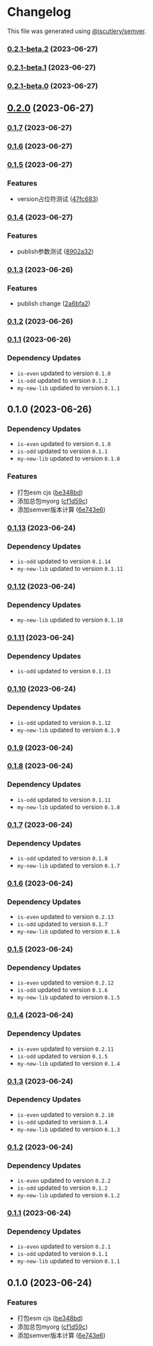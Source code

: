 # Changelog

This file was generated using [@jscutlery/semver](https://github.com/jscutlery/semver).

### [0.2.1-beta.2](https://github.com/lijie33402/nx-demo/compare/myorg-0.2.1-beta.1...myorg-0.2.1-beta.2) (2023-06-27)

### [0.2.1-beta.1](https://github.com/lijie33402/nx-demo/compare/myorg-0.2.1-beta.0...myorg-0.2.1-beta.1) (2023-06-27)

### [0.2.1-beta.0](https://github.com/lijie33402/nx-demo/compare/myorg-0.2.0...myorg-0.2.1-beta.0) (2023-06-27)

## [0.2.0](https://github.com/lijie33402/nx-demo/compare/myorg-0.1.7...myorg-0.2.0) (2023-06-27)

### [0.1.7](https://github.com/lijie33402/nx-demo/compare/myorg-0.1.6...myorg-0.1.7) (2023-06-27)

### [0.1.6](https://github.com/lijie33402/nx-demo/compare/myorg-0.1.5...myorg-0.1.6) (2023-06-27)

### [0.1.5](https://github.com/lijie33402/nx-demo/compare/myorg-0.1.4...myorg-0.1.5) (2023-06-27)


### Features

* version占位符测试 ([47fc683](https://github.com/lijie33402/nx-demo/commit/47fc68350360a611740537dbe360dd4eb227d593))

### [0.1.4](https://github.com/lijie33402/nx-demo/compare/myorg-0.1.3...myorg-0.1.4) (2023-06-27)


### Features

* publish参数测试 ([8902a32](https://github.com/lijie33402/nx-demo/commit/8902a32bfc7c0934aa0678badf18b81c27d99303))

### [0.1.3](https://github.com/lijie33402/nx-demo/compare/myorg-0.1.2...myorg-0.1.3) (2023-06-26)


### Features

* publish change ([2a6bfa2](https://github.com/lijie33402/nx-demo/commit/2a6bfa2feb8609e903417965200c60c26fbb828f))

### [0.1.2](https://github.com/lijie33402/nx-demo/compare/myorg-0.1.1...myorg-0.1.2) (2023-06-26)

### [0.1.1](https://github.com/lijie33402/nx-demo/compare/myorg-0.1.0...myorg-0.1.1) (2023-06-26)

### Dependency Updates

* `is-even` updated to version `0.1.0`
* `is-odd` updated to version `0.1.2`
* `my-new-lib` updated to version `0.1.1`
## 0.1.0 (2023-06-26)

### Dependency Updates

* `is-even` updated to version `0.1.0`
* `is-odd` updated to version `0.1.1`
* `my-new-lib` updated to version `0.1.0`

### Features

* 打包esm cjs ([be348bd](https://github.com/lijie33402/nx-demo/commit/be348bdb394500d2342ddec64f0bc1026255d20f))
* 添加总包myorg ([cf1d59c](https://github.com/lijie33402/nx-demo/commit/cf1d59c71194b79fbe0d6a804d69950f92ea77a8))
* 添加semver版本计算 ([6e743e6](https://github.com/lijie33402/nx-demo/commit/6e743e674dca4311d7afa48a2aeff6e98d382f2e))

### [0.1.13](https://github.com/lijie33402/nx-demo/compare/myorg-0.1.12...myorg-0.1.13) (2023-06-24)

### Dependency Updates

* `is-odd` updated to version `0.1.14`
* `my-new-lib` updated to version `0.1.11`
### [0.1.12](https://github.com/lijie33402/nx-demo/compare/myorg-0.1.11...myorg-0.1.12) (2023-06-24)

### Dependency Updates

* `my-new-lib` updated to version `0.1.10`
### [0.1.11](https://github.com/lijie33402/nx-demo/compare/myorg-0.1.10...myorg-0.1.11) (2023-06-24)

### Dependency Updates

* `is-odd` updated to version `0.1.13`
### [0.1.10](https://github.com/lijie33402/nx-demo/compare/myorg-0.1.9...myorg-0.1.10) (2023-06-24)

### Dependency Updates

* `is-odd` updated to version `0.1.12`
* `my-new-lib` updated to version `0.1.9`
### [0.1.9](https://github.com/lijie33402/nx-demo/compare/myorg-0.1.8...myorg-0.1.9) (2023-06-24)

### [0.1.8](https://github.com/lijie33402/nx-demo/compare/myorg-0.1.7...myorg-0.1.8) (2023-06-24)

### Dependency Updates

* `is-odd` updated to version `0.1.11`
* `my-new-lib` updated to version `0.1.8`
### [0.1.7](https://github.com/lijie33402/nx-demo/compare/myorg-0.1.6...myorg-0.1.7) (2023-06-24)

### Dependency Updates

* `is-odd` updated to version `0.1.8`
* `my-new-lib` updated to version `0.1.7`
### [0.1.6](https://github.com/lijie33402/nx-demo/compare/myorg-0.1.5...myorg-0.1.6) (2023-06-24)

### Dependency Updates

* `is-even` updated to version `0.2.13`
* `is-odd` updated to version `0.1.7`
* `my-new-lib` updated to version `0.1.6`
### [0.1.5](https://github.com/lijie33402/nx-demo/compare/myorg-0.1.4...myorg-0.1.5) (2023-06-24)

### Dependency Updates

* `is-even` updated to version `0.2.12`
* `is-odd` updated to version `0.1.6`
* `my-new-lib` updated to version `0.1.5`
### [0.1.4](https://github.com/lijie33402/nx-demo/compare/myorg-0.1.3...myorg-0.1.4) (2023-06-24)

### Dependency Updates

* `is-even` updated to version `0.2.11`
* `is-odd` updated to version `0.1.5`
* `my-new-lib` updated to version `0.1.4`
### [0.1.3](https://github.com/lijie33402/nx-demo/compare/myorg-0.1.2...myorg-0.1.3) (2023-06-24)

### Dependency Updates

* `is-even` updated to version `0.2.10`
* `is-odd` updated to version `0.1.4`
* `my-new-lib` updated to version `0.1.3`
### [0.1.2](https://github.com/lijie33402/nx-demo/compare/myorg-0.1.1...myorg-0.1.2) (2023-06-24)

### Dependency Updates

* `is-even` updated to version `0.2.2`
* `is-odd` updated to version `0.1.2`
* `my-new-lib` updated to version `0.1.2`
### [0.1.1](https://github.com/lijie33402/nx-demo/compare/myorg-0.1.0...myorg-0.1.1) (2023-06-24)

### Dependency Updates

* `is-even` updated to version `0.2.1`
* `is-odd` updated to version `0.1.1`
* `my-new-lib` updated to version `0.1.1`
## 0.1.0 (2023-06-24)


### Features

* 打包esm cjs ([be348bd](https://github.com/lijie33402/nx-demo/commit/be348bdb394500d2342ddec64f0bc1026255d20f))
* 添加总包myorg ([cf1d59c](https://github.com/lijie33402/nx-demo/commit/cf1d59c71194b79fbe0d6a804d69950f92ea77a8))
* 添加semver版本计算 ([6e743e6](https://github.com/lijie33402/nx-demo/commit/6e743e674dca4311d7afa48a2aeff6e98d382f2e))

